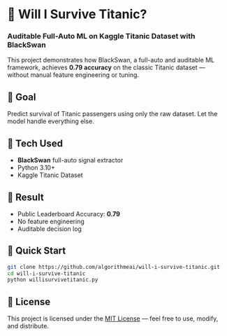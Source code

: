# 🚢 Will I Survive Titanic?
### Auditable Full-Auto ML on Kaggle Titanic Dataset with BlackSwan

This project demonstrates how BlackSwan, a full-auto and auditable ML framework, achieves **0.79 accuracy** on the classic Titanic dataset — without manual feature engineering or tuning.

## 🎯 Goal
Predict survival of Titanic passengers using only the raw dataset. Let the model handle everything else.

## 🧠 Tech Used
- **BlackSwan** full-auto signal extractor
- Python 3.10+
- Kaggle Titanic Dataset

## 🥇 Result
- Public Leaderboard Accuracy: **0.79**
- No feature engineering
- Auditable decision log

## 🚀 Quick Start

```bash
git clone https://github.com/algorithmeai/will-i-survive-titanic.git
cd will-i-survive-titanic
python willisurvivetitanic.py
```
## 🧾 License

This project is licensed under the [MIT License](./LICENSE) — feel free to use, modify, and distribute.
